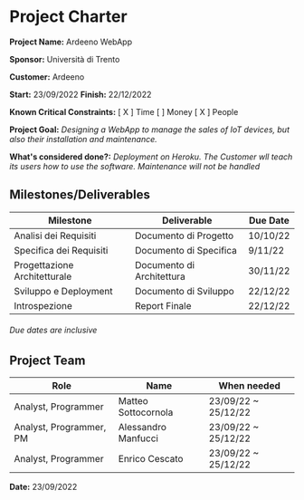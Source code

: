 # Project Charter

**Project Name:** Ardeeno WebApp

**Sponsor:** Università di Trento

**Customer:** Ardeeno

**Start:** 23/09/2022 **Finish:** 22/12/2022

**Known Critical Constraints:** [ X ] Time [ ] Money [ X ] People

**Project Goal:** *Designing a WebApp to manage the sales of IoT devices, but also their installation and maintenance.*

**What's considered done?:** *Deployment on Heroku. The Customer wll teach its users how to use the software. Maintenance will not be handled*

## Milestones/Deliverables
  |**Milestone**                |**Deliverable**            |**Due Date**|
  |---|---|---|
  |Analisi dei Requisiti        |Documento di Progetto      |10/10/22|
  |Specifica dei Requisiti      |Documento di Specifica     |9/11/22|
  |Progettazione Architetturale |Documento di Architettura  |30/11/22|
  |Sviluppo e Deployment        |Documento di Sviluppo      |22/12/22|
  |Introspezione                |Report Finale              |22/12/22|

###### Due dates are inclusive

## Project Team

| **Role**                    | **Name**            | **When needed**    |
|---|---|---|
| Analyst, Programmer         | Matteo Sottocornola |23/09/22 ~ 25/12/22 |
| Analyst, Programmer, PM | Alessandro Manfucci |23/09/22 ~ 25/12/22 |
| Analyst, Programmer         | Enrico Cescato      |23/09/22 ~ 25/12/22 |


**Date:** 23/09/2022
